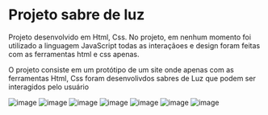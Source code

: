 # Projeto sabre de luz
Projeto desenvolvido em Html, Css. No projeto, em nenhum momento foi utilizado a linguagem JavaScript todas as interaçãoes e design foram feitas com as ferramentas html e css apenas.

  O projeto consiste em um protótipo de um site onde apenas com as ferramentas Html, Css foram desenvolivdos sabres de Luz que podem ser interagidos pelo usuário

![image](https://user-images.githubusercontent.com/95497356/235905127-7ab2e448-45a2-4ce9-9250-07dbad1d1dcf.png)
![image](https://user-images.githubusercontent.com/95497356/235903820-6618c58f-86f7-49b7-a7b2-6d21b345c814.png)
![image](https://user-images.githubusercontent.com/95497356/235904147-98b6b4f9-1b29-44d6-83fa-19a60b327b76.png)
![image](https://user-images.githubusercontent.com/95497356/235904302-29737cfa-8ce0-4feb-8461-b640fd29701c.png)
![image](https://user-images.githubusercontent.com/95497356/235904421-26ce3f08-14cd-4e26-8bea-6c0c05433453.png)
![image](https://user-images.githubusercontent.com/95497356/235904508-52255826-3c07-4cd1-9053-4c86539381cb.png)
![image](https://user-images.githubusercontent.com/95497356/235904566-febd4e40-b701-46f1-bdb4-f11228a4dc6b.png)
